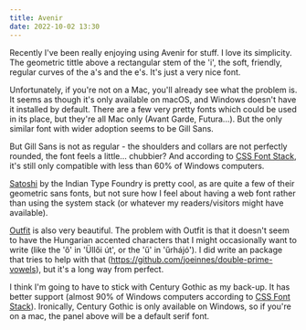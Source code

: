 ```yaml
---
title: Avenir
date: 2022-10-02 13:30
---
```


<script>
	import FontSample from '$lib/components/FontSample.svelte';
</script>

Recently I've been really enjoying using Avenir for stuff. I love its simplicity. The geometric tittle above a rectangular stem of the 'i', the soft, friendly, regular curves of the a's and the e's. It's just a very nice font.

<div class="full-bleed not-prose">
  <FontSample fontName="Avenir" pinHue={201} />
</div>

Unfortunately, if you're not on a Mac, you'll already see what the problem is. It seems as though it's only available on macOS, and Windows doesn't have it installed by default. There are a few very pretty fonts which could be used in its place, but they're all Mac only (Avant Garde, Futura...). But the only similar font with wider adoption seems to be Gill Sans.

<div class="full-bleed not-prose">
  <FontSample fontName="Gill Sans" wordTest="COLLEGIUM" />
</div>

But Gill Sans is not as regular - the shoulders and collars are not perfectly rounded, the font feels a little... chubbier? And according to [CSS Font Stack](https://www.cssfontstack.com/Gill-Sans), it's still only compatible with less than 60% of Windows computers.

<div class="full-bleed not-prose">
  <FontSample fontName="Satoshi" fontSrc="https://api.fontshare.com/v2/css?f[]=satoshi@1&display=swap" wordTest="Wigglesworth" />
</div>

[Satoshi](https://www.fontshare.com/fonts/satoshi) by the Indian Type Foundry is pretty cool, as are quite a few of their geometric sans fonts, but not sure how I feel about having a web font rather than using the system stack (or whatever my readers/visitors might have available).

<div class="full-bleed not-prose">
  <FontSample fontName="Outfit" fontSrc="https://api.fontshare.com/v2/css?f[]=outfit@1&display=swap" wordTest="Üllői űrhájó" />
</div>

[Outfit](https://www.fontshare.com/fonts/outfit) is also very beautiful. The problem with Outfit is that it doesn't seem to have the Hungarian accented characters that I might occasionally want to write (like the 'ő' in 'Üllői út', or the 'ű' in 'űrhájó'). I did write an package that tries to help with that (https://github.com/joeinnes/double-prime-vowels), but it's a long way from perfect.

<div class="full-bleed not-prose">
  <FontSample fontName="Century Gothic" fontSrc="http://fonts.cdnfonts.com/css/century-gothic" wordTest="BALLOON" />
</div>

I think I'm going to have to stick with Century Gothic as my back-up. It has better support (almost 90% of Windows computers according to [CSS Font Stack](https://www.cssfontstack.com/)). Ironically, Century Gothic is only available on Windows, so if you're on a mac, the panel above will be a default serif font.
